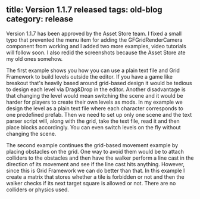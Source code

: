 title: Version 1.1.7 released
tags: old-blog
category: release
---

Version 1.1.7 has been approved by the Asset Store team. I fixed a small typo
that prevented the menu item for adding the GFGridRenderCamera component from
working and I added two more examples,  video tutorials will follow soon. I
also redid the screenshots because the Asset Store ate my old ones somehow.

The first example shows you how you can use a plain text file and Grid
Framework to build levels outside the editor. If you have a game like breakout
that's heavily based around grid-based design it would be tedious to design
each level via Drag&Drop in the editor. Another disadvantage is that changing
the level would mean switching the scene and it would be harder for players to
create their own levels as mods. In my example we design the level as a plain
text file where each character corresponds to one predefined prefab. Then we
need to set up only one scene and the text parser script will, along with the
grid, take the text file, read it and then place blocks accordingly. You can
even switch levels on the fly without changing the scene.

The second example continues the grid-based movement example by placing
obstacles on the grid. One way to avoid them would be to attach colliders to
the obstacles and then have the walker perform a line cast in the direction of
its movement and see if the line cast hits anything. However, since this is
Grid Framework we can do better than that. In this example I create a matrix
that stores whether a tile is forbidden or not and then the walker checks if
its next target square is allowed or not. There are no colliders or physics
used.
